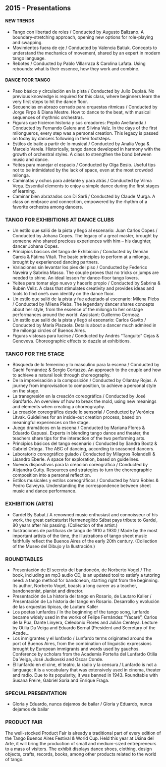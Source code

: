## 2015 - Presentations


#### NEW TRENDS
- Tango con libertad de roles / Conducted by Augusto Balizano. A boundary-stretching approach, opening new options for role-playing and swapping.
- Movimientos fuera de eje / Conducted by Valencia Batiuk. Concepts to understand the mechanics of movement, shared by an expert in modern tango language.
- Rebotes / Conducted by Pablo Villarraza & Carolina Lafata. Using rebounds: what is their essence, how they work and combine.

#### DANCE FOOR TANGO
- Paso básico y circulación en la pista / Conducted by Julio Duplaá. No previous knowledge is required for this class, where beginners learn the very first steps to hit the dance floor.
- Secuencias en abrazo cerrado para orquestas rítmicas  / Conducted by Jorge Firpo & Diana Mestre. How to dance to the beat, with musical sequences of rhythmic orchestras. 
- Figuras que hicieron historia y sus creadores: Pepito Avellaneda / Conducted by Fernando Galera and Silvina Valz. In the days of the first milongueros, every step was a personal creation. This legacy is passed on today by dancers following in their footsteps.
- Estilos de baile a partir de lo musical / Conducted by Analía Vega & Marcelo Varela. Historically, tango dance developed in harmony with the growth of orchestral styles. A class to strengthen the bond between music and dance.
- Yeites para manejar el espacio / Conducted by Olga Besio. Useful tips not to be intimidated by the lack of space, even at the most crowded milonga.
- Caminatas y ochos para adelante y para atrás / Conducted by Vilma Vega. Essential elements to enjoy a simple dance during the first stages of learning.
- Caminar bien abrazados con Di Sarli / Conducted by Claude Murga. A class on embrace and connection, empowered by the rhythm of a favorite orchestra among dancers.


### TANGO FOR EXHIBITIONS AT DANCE CLUBS 

- Un estilo que salió de la pista y llegó al escenario: Juan Carlos Copes  / Conducted by Johana Copes. The legacy of a great master, brought by someone who shared precious experiences with him – his daughter, dancer Johana Copes.
- Principios básicos del tango de Exhibición  / Conducted by Demián García & Fátima Vitali. The basic principles to perform at a milonga, brought by experienced dancing partners.
- Variaciones sin levantar los pies del piso / Conducted by Federico Naveira y Sabrina Masso. The couple proves that no tricks or jumps are needed to shine. An ideal lesson for dance-floor tango lovers.
- Yeites para tomar algo nuevo y hacerlo propio  / Conducted by Sabrina & Rubén Veliz. A class that stimulates creativity and provides ideas and tools to find one’s own identity on the dance floor. 
- Un estilo que salió de la pista y fue adaptado al escenario: Milena Plebs  / Conducted by Milena Plebs. The legendary dancer shares concepts about her style, from the essence of the milonga to her onstage performances around the world. Assistant: Guillermo Cerneaz.
- Un estilo que salió de la pista y llegó al escenario: Carlos Gavito  / Conducted by María Plazaola. Details about a dancer much admired in the milonga circles of Buenos Aires.
- Figuras vistosas para lucirse / Conducted by Andrés “Tanguito” Cejas & Genoveva. Choreographic effects to dazzle at exhibitions.


### TANGO FOR THE STAGE 

- Búsqueda de lo femenino y lo masculino para la escena  / Conducted by Gachi Fernández & Sergio Cortazzo. An approach to the couple and how to achieve a natural look through choreography.
- De la improvisación a la composición / Conducted by Ollantay Rojas. A journey from improvisation to composition, to achieve a personal style on the stage.
- La transgresión en la creación coreográfica / Conducted by José Garófarlo. An overview of how to break the mold, using new meanings and elements when creating a choreography.
- La creación coreográfica desde lo sensorial / Conducted by Verónica Litvak. Guidelines for an inside-out creation process, based on meaningful experiences on the stage. 
- Juego dramáticos en la escena / Conducted by Mariana Flores & Eduardo Capussi. Experts in blending tango dance and theater, the teachers share tips for the interaction of the two performing arts.
- Principios básicos del tango escenario / Conducted by Sandra Bootz & Gabriel Ortega. The ABC of dancing, according to seasoned dancers.
- Laboratorio coreográfico guiado / Conducted by Milagros Rolandelli & Lisandro Eberle. A space for exploration, based on guidelines.
- Nuevos dispositivos para la creación coreográfica  / Conducted by Alejandra Gutty. Resources and strategies to turn the choreographic composition into a personal reflection. 
- Estilos musicales y estilos coreográficos / Conducted by Nora Robles & Pedro Calveyra. Understanding the correspondence between sheet music and dance performance. 

### EXHIBITION (ARTS)

- Gardel By Sabat / A renowned music enthusiast and connoisseur of his work, the great caricaturist Hermenegildo Sábat pays tribute to Gardel, 80 years after his passing. (Collection of the artist.)  
- Ilustraciones de partituras de tango de 1910 a 1930 / Made by the most important artists of the time, the illustrations of tango sheet music faithfully reflect the Buenos Aires of the early 20th century. (Collection of the Museo del Dibujo y la Ilustración.)

### ROUNDTABLES

- Presentación de El secreto del bandoneón, de Norberto Vogel  / The book, including an mp3 audio CD, is an updated tool to satisfy a tutoring need: a tango method for bandoneon, starting right from the beginning. Its author, Norberto Vogel, boasts a long career as a teacher, bandoneonist, pianist and director.
- Presentación de La historia del tango en Rosario, de Lautaro Kaller /  Presentación de La historia del tango en Rosario. Desarrollo y evolución de las orquestas típicas, de Lautaro Kaller 
- Los poetas lunfardos / In the beginning of the tango song, lunfardo became widely used in the works of Felipe Fernández “Yacaré”, Carlos de la Púa, Dante Linyera, Celedonio Flores and Julián Centeya. Lecture by Otilia Da Veiga and Eduardo Bernal (President and Secretary of the Acade...
- Los inmigrantes y el lunfardo / Lunfardo terms originated around the port of Buenos Aires, from the combination of linguistic expressions brought by European immigrants and words used by gauchos. Conference by scholars from the Academia Porteña del Lunfardo Otilia Da Veiga, José Judkovski and Oscar Conde.
- El lunfardo en el cine, el teatro, la radio y la censura  / Lunfardo is not a language; it is a vocabulary that was extensively used in cinema, theater and radio. Due to its popularity, it was banned in 1943. Roundtable with Susana Freire, Gabriel Soria and Enrique Fraga.

### SPECIAL PRESENTATION

- Gloria y Eduardo, nunca dejamos de bailar  / Gloria y Eduardo, nunca dejamos de bailar 

### PRODUCT FAIR

The well-stocked Product Fair is already a traditional part of every edition of the Tango Buenos Aires Festival & World Cup. Held this year at Usina del Arte, it will bring the production of small and medium-sized entrepreneurs to a mass of visitors. The exhibit displays dance shoes, clothing, design objects, crafts, records, books, among other products related to the world of tango.